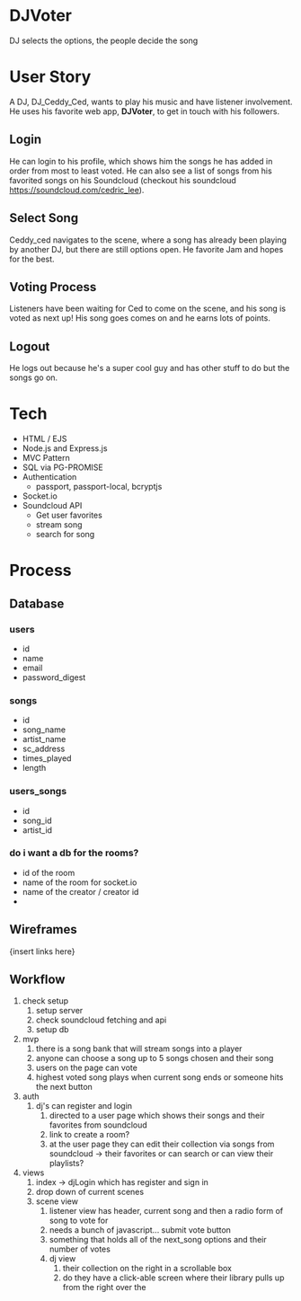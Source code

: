 # DJVoter
DJ selects the options, the people decide the song

# User Story
A DJ, DJ_Ceddy_Ced, wants to play his music and have listener involvement. 
He uses his favorite web app, **DJVoter**, to get in touch with his followers. 

## Login
He can login to his profile, which shows him the songs he has added in order from 
most to least voted. He can also see a list of songs from his favorited songs on his Soundcloud (checkout his soundcloud https://soundcloud.com/cedric_lee). 

## Select Song
Ceddy_ced navigates to the scene, where a song has already been playing by another
DJ, but there are still options open. He favorite Jam and hopes for the best.

## Voting Process
Listeners have been waiting for Ced to come on the scene, and his song is voted as
next up! His song goes comes on and he earns lots of points. 

## Logout
He logs out because he's a super cool guy and has other stuff to do but 
the songs go on.

# Tech
- HTML / EJS
- Node.js and Express.js
- MVC Pattern
- SQL via PG-PROMISE
- Authentication
  - passport, passport-local, bcryptjs
- Socket.io 
- Soundcloud API
  - Get user favorites
  - stream song
  - search for song

# Process
## Database
### users
- id
- name
- email
- password_digest
### songs
- id
- song_name
- artist_name
- sc_address
- times_played
- length
### users_songs
- id
- song_id
- artist_id
### do i want a db for the rooms?
- id of the room 
- name of the room for socket.io
- name of the creator / creator id
- 


## Wireframes
{insert links here}

## Workflow
1. check setup
   1. setup server
   2. check soundcloud fetching and api
   3. setup db
2. mvp
   1. there is a song bank that will stream songs into a player
   2. anyone can choose a song up to 5 songs chosen and their song
   3. users on the page can vote
   4. highest voted song plays when current song ends or someone hits the next button
3. auth
   1. dj's can register and login 
      1. directed to a user page which shows their songs and their favorites
      from soundcloud
      2. link to create a room?
      3. at the user page they can edit their collection via
      songs from soundcloud -> their favorites or can search or can view their
      playlists?
4. views
   1. index -> djLogin which has register and sign in
   2. drop down of current scenes
   3. scene view
      1. listener view has header, current song and then a radio form of song to vote for
      2. needs a bunch of javascript... submit vote button
      3. something that holds all of the next_song options and their number of votes
      4. dj view
         1. their collection on the right in a scrollable box
         2. do they have a click-able screen where their library pulls up from the right over the 




